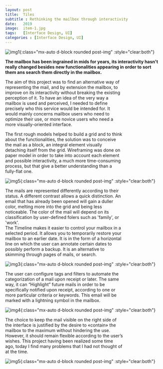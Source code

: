 ```yaml
---
layout: post
title:  Tiles
subtitle : Rethinking the mailbox through interactivity
date:   2019
image:  item-1.jpg
tags:   [Interface Design, UI]
categories : [Interface Design, UI]
---
```

![img1]({{site.baseurl}}/projects/images/tiles/img-4.jpg){:class="mx-auto d-block rounded post-img" :style="clear:both"}


**The mailbox has been ingrained in mids for years, its interactivity hasn't really changed besides new functionalities appearing in order to sort them ans search them directly in the mailbox.**


<div style="clear:both; max-width:75%" class="paragraph">
The aim of this project was to find an alternative way of representing the mail, and by extension the mailbox, to improve on its interactivity without breaking the existing perception of it. To have an idea of the very way a mailbox is used and perceived, I needed to define precisely who this service would be intended for. It would mainly concerns mailbox users who need to optimize their use, or more novice users who need a more visually-oriented interface.

The first rough models helped to build a grid and to think about the functionalities, the solution was to conceive the mail as a block, an integral element visually detaching itself from the grid. Wireframing was done on paper model in order to take into account each element and possible interactivity, a much more time-consuming process, but that give a better understanding than a fully-flat one.</div>

![img5]({{site.baseurl}}/projects/images/tiles/img-5.jpg){:class="mx-auto d-block rounded post-img" :style="clear:both"}

<div style="clear:both; max-width:75%" class="paragraph">The mails are represented differently according to their status. A different contrast allows a quick distinction. An email that has already been opened will gain a duller color, melting more into the grid and being less noticeable. The color of the mail will depend on its classification by user-defined folers such as 'family', or 'work'.</div>

<div style="clear:both; max-width:75%" class="paragraph">The Timeline makes it easier to control your mailbox in a selected period. It allows you to temporarily restore your mailbox to an earlier date. It is in the form of a horizontal line on which the user can annotate certain dates to possibly perform a backup. It is an alternative to skimming through pages of mails, or search.</div>

![img3]({{site.baseurl}}/projects/images/tiles/img-3.jpg){:class="mx-auto d-block rounded post-img" :style="clear:both"}

<div style="clear:both; max-width:75%" class="paragraph">The user can configure tags and filters to automate the categorization of a mail upon receipt or later. The same way, it can “Highlight” future mails in order to be specifically notified upon receipt, according to one or more particular criteria or keywords. This email will be marked with a lightning symbol in the mailbox.</div>

![img4]({{site.baseurl}}/projects/images/tiles/img-1.jpg){:class="mx-auto d-block rounded post-img" :style="clear:both"}

<div style="clear:both; max-width:75%" class="paragraph">The choice to keep the mail visible on the right side of the interface is justified by the desire to «contain» the mailbox to the maximum without hindering the use. However, it should remain flexible according to the user’s wishes. This project having been realized some time ago, today I find many problems that I had not thought of at the time.</div>

![img5]({{site.baseurl}}/projects/images/tiles/img-2.jpg){:class="mx-auto d-block rounded post-img" :style="clear:both"}

